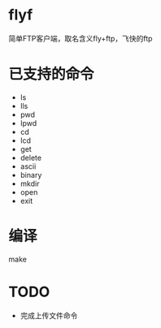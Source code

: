 # flyf
简单FTP客户端，取名含义fly+ftp，飞快的ftp

# 已支持的命令
* ls
* lls
* pwd
* lpwd
* cd
* lcd
* get
* delete
* ascii
* binary
* mkdir
* open
* exit

# 编译
make

# TODO
* 完成上传文件命令
